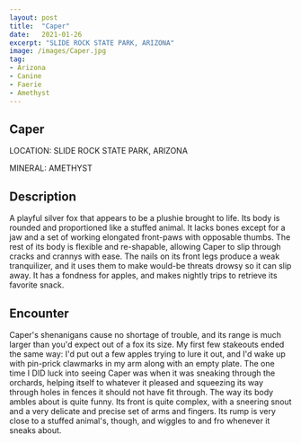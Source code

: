 ```yaml
---
layout: post
title:  "Caper"
date:   2021-01-26
excerpt: "SLIDE ROCK STATE PARK, ARIZONA"
image: /images/Caper.jpg
tag:
- Arizona
- Canine
- Faerie
- Amethyst
---
```


## Caper

LOCATION: SLIDE ROCK STATE PARK, ARIZONA

MINERAL: AMETHYST

## Description

A playful silver fox that appears to be a plushie brought to life. Its body is rounded and proportioned like a stuffed animal. It lacks bones except for a jaw and a set of working elongated front-paws with opposable thumbs. The rest of its body is flexible and re-shapable, allowing Caper to slip through cracks and crannys with ease. The nails on its front legs produce a weak tranquilizer, and it uses them to make would-be threats drowsy so it can slip away. It has a fondness for apples, and makes nightly trips to retrieve its favorite snack.

## Encounter
Caper's shenanigans cause no shortage of trouble, and its range is much larger than you'd expect out of a fox its size. My first few stakeouts ended the same way: I'd put out a few apples trying to lure it out, and I'd wake up with pin-prick clawmarks in my arm along with an empty plate. The one time I DID luck into seeing Caper was when it was sneaking through the orchards, helping itself to whatever it pleased and squeezing its way through holes in fences it should not have fit through. The way its body ambles about is quite funny. Its front is quite complex, with a sneering snout and a very delicate and precise set of arms and fingers. Its rump is very close to a stuffed animal's, though, and wiggles to and fro whenever it sneaks about.
